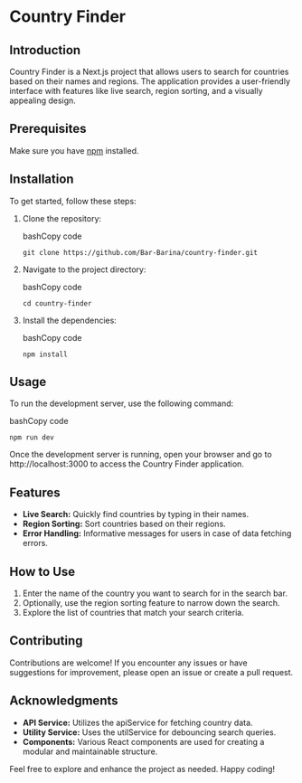 # Country Finder

## Introduction

Country Finder is a Next.js project that allows users to search for countries based on their names and regions. The application provides a user-friendly interface with features like live search, region sorting, and a visually appealing design.

## Prerequisites

Make sure you have [npm](https://www.npmjs.com/) installed.

## Installation

To get started, follow these steps:

1.  Clone the repository:

    bashCopy code

    `git clone https://github.com/Bar-Barina/country-finder.git`

2.  Navigate to the project directory:

    bashCopy code

    `cd country-finder`

3.  Install the dependencies:

    bashCopy code

    `npm install`

## Usage

To run the development server, use the following command:

bashCopy code

`npm run dev`

Once the development server is running, open your browser and go to http://localhost:3000 to access the Country Finder application.

## Features

- **Live Search:** Quickly find countries by typing in their names.
- **Region Sorting:** Sort countries based on their regions.
- **Error Handling:** Informative messages for users in case of data fetching errors.

## How to Use

1.  Enter the name of the country you want to search for in the search bar.
2.  Optionally, use the region sorting feature to narrow down the search.
3.  Explore the list of countries that match your search criteria.

## Contributing

Contributions are welcome! If you encounter any issues or have suggestions for improvement, please open an issue or create a pull request.

## Acknowledgments

- **API Service:** Utilizes the apiService for fetching country data.
- **Utility Service:** Uses the utilService for debouncing search queries.
- **Components:** Various React components are used for creating a modular and maintainable structure.

Feel free to explore and enhance the project as needed. Happy coding!
